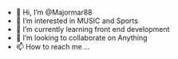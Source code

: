 - 👋 Hi, I’m @Majormar88
- 👀 I’m interested in MUSIC and Sports 
- 🌱 I’m currently learning front end development
- 💞️ I’m looking to collaborate on Anything
- 📫 How to reach me ...

<!---
Majormar88/Majormar88 is a ✨ special ✨ repository because its `README.md` (this file) appears on your GitHub profile.
You can click the Preview link to take a look at your changes.
--->
